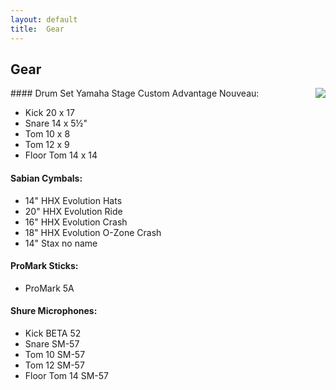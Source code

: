 ```yaml
---
layout: default
title:  Gear
---
```


## Gear

<img class="photo" style="float:right;" src="https://lh5.googleusercontent.com/-p3EMisYQwqA/Ur1zPYH65iI/AAAAAAAAAU0/t1u3rU2Vyxs/s400/zestaw.jpg" />
#### Drum Set Yamaha Stage Custom Advantage Nouveau:

* Kick 20 x 17
* Snare 14 x 5½"
* Tom 10 x 8 
* Tom 12 x 9
* Floor Tom 14 x 14

#### Sabian Cymbals:

* 14" HHX Evolution Hats 
* 20" HHX Evolution Ride 
* 16" HHX Evolution Crash 
* 18" HHX Evolution O-Zone Crash 
* 14" Stax no name 

#### ProMark Sticks:

* ProMark 5A

#### Shure Microphones:

* Kick BETA 52
* Snare SM-57
* Tom 10 SM-57
* Tom 12 SM-57
* Floor Tom 14 SM-57

